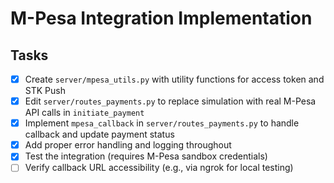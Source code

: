 # M-Pesa Integration Implementation

## Tasks

- [x] Create `server/mpesa_utils.py` with utility functions for access token and STK Push
- [x] Edit `server/routes_payments.py` to replace simulation with real M-Pesa API calls in `initiate_payment`
- [x] Implement `mpesa_callback` in `server/routes_payments.py` to handle callback and update payment status
- [x] Add proper error handling and logging throughout
- [x] Test the integration (requires M-Pesa sandbox credentials)
- [ ] Verify callback URL accessibility (e.g., via ngrok for local testing)
